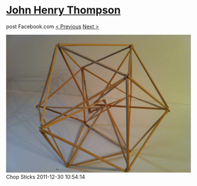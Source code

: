 # [John Henry Thompson](../README.md)
post Facebook.com
[< Previous](2011-12-30-8.md) [Next >](2011-12-29-1.md)

[![](../media/2011-12-30/Chop-Sticks-6.jpg)](../README.md)
Chop Sticks
2011-12-30 10:54:14